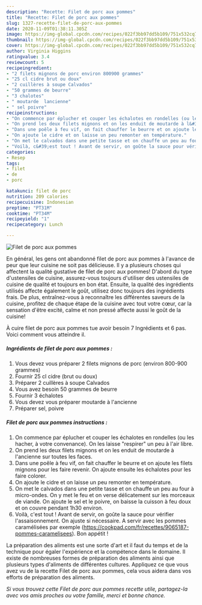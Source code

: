 ```yaml
---
description: "Recette: Filet de porc aux pommes"
title: "Recette: Filet de porc aux pommes"
slug: 1327-recette-filet-de-porc-aux-pommes
date: 2020-11-09T01:38:11.305Z
image: https://img-global.cpcdn.com/recipes/022f3bb97dd5b109/751x532cq70/filet-de-porc-aux-pommes-photo-principale-de-la-recette.jpg
thumbnail: https://img-global.cpcdn.com/recipes/022f3bb97dd5b109/751x532cq70/filet-de-porc-aux-pommes-photo-principale-de-la-recette.jpg
cover: https://img-global.cpcdn.com/recipes/022f3bb97dd5b109/751x532cq70/filet-de-porc-aux-pommes-photo-principale-de-la-recette.jpg
author: Virginia Higgins
ratingvalue: 3.4
reviewcount: 5
recipeingredient:
- "2 filets mignons de porc environ 800900 grammes"
- "25 cl cidre brut ou doux"
- "2 cuillères à soupe Calvados"
- "50 grammes de beurre"
- "3 chalotes"
- " moutarde  lancienne"
- " sel poivre"
recipeinstructions:
- "On commence par éplucher et couper les échalotes en rondelles (ou les hacher, à votre convenance). On les laisse &#34;respirer&#34; un peu à l&#39;air libre."
- "On prend les deux filets mignons et on les enduit de moutarde à l&#39;ancienne sur toutes les faces."
- "Dans une poêle à feu vif, on fait chauffer le beurre et on ajoute les filets mignons pour les faire revenir. On ajoute ensuite les échalotes pour les faire colorer."
- "On ajoute le cidre et on laisse un peu remonter en température."
- "On met le calvados dans une petite tasse et on chauffe un peu au four à micro-ondes. On y met le feu et on verse délicatement sur les morceaux de viande. On ajoute le sel et le poivre, on baisse la cuisson à feu doux et on couvre pendant 1h30 environ."
- "Voilà, c&#39;est tout ! Avant de servir, on goûte la sauce pour vérifier l&#39;assaisonnement. On ajuste si nécessaire. A servir avec les pommes caramélisées par exemple (https://cookpad.com/fr/recettes/9065187-pommes-caramelisees). Bon appétit !"
categories:
- Resep
tags:
- filet
- de
- porc

katakunci: filet de porc 
nutrition: 209 calories
recipecuisine: Indonesian
preptime: "PT31M"
cooktime: "PT34M"
recipeyield: "1"
recipecategory: Lunch

---
```



![Filet de porc aux pommes](https://img-global.cpcdn.com/recipes/022f3bb97dd5b109/751x532cq70/filet-de-porc-aux-pommes-photo-principale-de-la-recette.jpg)

En général, les gens ont abandonné filet de porc aux pommes à l'avance de peur que leur cuisine ne soit pas délicieuse. Il y a plusieurs choses qui affectent la qualité gustative de filet de porc aux pommes! D'abord du type d'ustensiles de cuisine, assurez-vous toujours d'utiliser des ustensiles de cuisine de qualité et toujours en bon état. Ensuite, la qualité des ingrédients utilisés affecte également le goût, utilisez donc toujours des ingrédients frais. De plus, entraînez-vous à reconnaître les différentes saveurs de la cuisine, profitez de chaque étape de la cuisine avec tout votre cœur, car la sensation d'être excité, calme et non pressé affecte aussi le goût de la cuisine!

<!--inarticleads1-->

À cuire filet de porc aux pommes tue avoir besoin 7 Ingrédients et 6 pas. Voici comment vous atteindre il.

##### Ingrédients de filet de porc aux pommes :

1. Vous devez vous préparer 2 filets mignons de porc (environ 800-900 grammes)
1. Fournir 25 cl cidre (brut ou doux)
1. Préparer 2 cuillères à soupe Calvados
1. Vous avez besoin 50 grammes de beurre
1. Fournir 3 échalotes
1. Vous devez vous préparer  moutarde à l&#39;ancienne
1. Préparer  sel, poivre




<!--inarticleads2-->

##### Filet de porc aux pommes instructions :

1. On commence par éplucher et couper les échalotes en rondelles (ou les hacher, à votre convenance). On les laisse &#34;respirer&#34; un peu à l&#39;air libre.
1. On prend les deux filets mignons et on les enduit de moutarde à l&#39;ancienne sur toutes les faces.
1. Dans une poêle à feu vif, on fait chauffer le beurre et on ajoute les filets mignons pour les faire revenir. On ajoute ensuite les échalotes pour les faire colorer.
1. On ajoute le cidre et on laisse un peu remonter en température.
1. On met le calvados dans une petite tasse et on chauffe un peu au four à micro-ondes. On y met le feu et on verse délicatement sur les morceaux de viande. On ajoute le sel et le poivre, on baisse la cuisson à feu doux et on couvre pendant 1h30 environ.
1. Voilà, c&#39;est tout ! Avant de servir, on goûte la sauce pour vérifier l&#39;assaisonnement. On ajuste si nécessaire. A servir avec les pommes caramélisées par exemple (https://cookpad.com/fr/recettes/9065187-pommes-caramelisees). Bon appétit !




<!--inarticleads1-->

<p>
La préparation des aliments est une sorte d'art et il faut du temps et de la technique pour égaler l'expérience et la compétence dans le domaine. Il existe de nombreuses formes de préparation des aliments ainsi que plusieurs types d'aliments de différentes cultures. Appliquez ce que vous avez vu de la recette Filet de porc aux pommes, cela vous aidera dans vos efforts de préparation des aliments.
</p>

<p>
<i>Si vous trouvez cette Filet de porc aux pommes recette utile, partagez-la avec vos amis proches ou votre famille, merci et bonne chance.</i>
</p>
